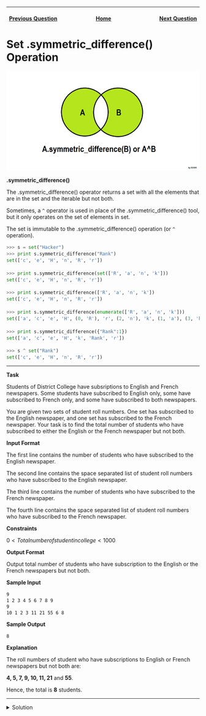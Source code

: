| <img width=1000>[Previous Question](https://github.com/Kevin-Lago/python-hackerrank-solutions/tree/main/src/sets/set_difference_operation)</img> | <img width=1000>[Home](https://github.com/Kevin-Lago/python-hackerrank-solutions)</img> | <img width=1000>[Next Question](https://github.com/Kevin-Lago/python-hackerrank-solutions/tree/main/src/sets/set_mutations)</img> |
|:---|:---:|---:|

# Set .symmetric_difference() Operation

![HackerrankSetSymmetricDifferenceDiagram](1.png)

__.symmetric_difference()__

The .symmetric_difference() operator returns a set with all the elements that are in the set and the iterable but not both.

Sometimes, a ```^``` operator is used in place of the .symmetric_difference() tool, but it only operates on the set of elements in set.

The set is immutable to the .symmetric_difference() operation (or ```^``` operation).

```python
>>> s = set("Hacker")
>>> print s.symmetric_difference("Rank")
set(['c', 'e', 'H', 'n', 'R', 'r'])

>>> print s.symmetric_difference(set(['R', 'a', 'n', 'k']))
set(['c', 'e', 'H', 'n', 'R', 'r'])

>>> print s.symmetric_difference(['R', 'a', 'n', 'k'])
set(['c', 'e', 'H', 'n', 'R', 'r'])

>>> print s.symmetric_difference(enumerate(['R', 'a', 'n', 'k']))
set(['a', 'c', 'e', 'H', (0, 'R'), 'r', (2, 'n'), 'k', (1, 'a'), (3, 'k')])

>>> print s.symmetric_difference({"Rank":1})
set(['a', 'c', 'e', 'H', 'k', 'Rank', 'r'])

>>> s ^ set("Rank")
set(['c', 'e', 'H', 'n', 'R', 'r'])
```

---

__Task__

Students of District College have subsriptions to English and French newspapers. Some students have subscribed to English only, some have subscribed to French only, and some have subscribed to both newspapers.

You are given two sets of student roll numbers. One set has subscribed to the English newspaper, and one set has subscribed to the French newspaper. Your task is to find the total number of students who have subscribed to either the English or the French newspaper but not both.

__Input Format__

The first line contains the number of students who have subscribed to the English newspaper.

The second line contains the space separated list of student roll numbers who have subscribed to the English newspaper.

The third line contains the number of students who have subscribed to the French newspaper.

The fourth line contains the space separated list of student roll numbers who have subscribed to the French newspaper.

__Constraints__

$0 < Total number of student in college < 1000$

__Output Format__

Output total number of students who have subscription to the English or the French newspapers but not both.

__Sample Input__

```
9
1 2 3 4 5 6 7 8 9
9
10 1 2 3 11 21 55 6 8
```

__Sample Output__

```
8
```

__Explanation__

The roll numbers of student who have subscriptions to English or French newspapers but not both are:

__4, 5, 7, 9, 10, 11, 21__ and __55__.

Hence, the total is __8__ students. 

---

<details><summary>Solution</summary>
    
```python
if __name__ == '__main__':
    n = int(input())
    a = set(map(int, input().split()))

    m = int(input())
    b = set(map(int, input().split()))

    print(len(a.symmetric_difference(b)))
```
</details>